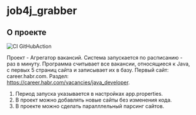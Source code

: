 # job4j_grabber

## О проекте

![CI GitHubAction](https://github.com/peterarsentev/job4j_tracker/actions/workflows/maven.yml/badge.svg)

Проект - Агрегатор вакансий.
Система запускается по расписанию - раз в минуту.
Программа считывает все вакансии, относящиеся к Java,
с первых 5 страниц сайта и записывает их в базу.
Первый сайт: career.habr.com.
Раздел: https://career.habr.com/vacancies/java_developer.

1. Период запуска указывается в настройках app.properties.
2. В проект можно добавлять новые сайты без изменения кода.
3. В проекте можно сделать паралллельный парсинг сайтов.
